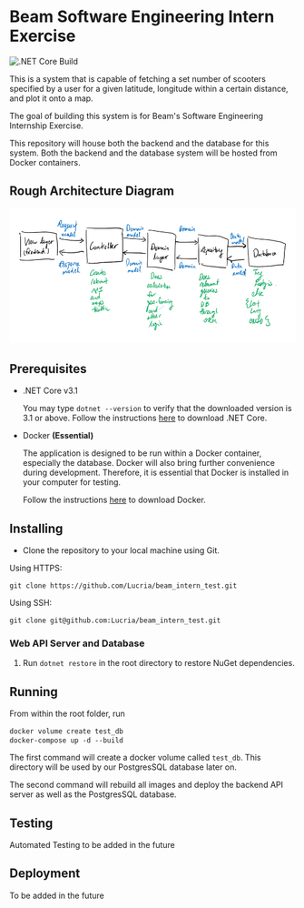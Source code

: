 # Beam Software Engineering Intern Exercise
![.NET Core Build](https://github.com/Lucria/beam_intern_test/workflows/.NET%20Core%20Build/badge.svg)

This is a system that is capable of fetching a set number of 
scooters specified by a user for a given latitude, longitude within 
a certain distance, and plot it onto a map. 

The goal of building this system is for Beam's Software Engineering Internship
Exercise. 

This repository will house both the backend and the database for this system. Both the backend and 
the database system will be hosted from Docker containers. 

## Rough Architecture Diagram
![Architecture Diagram](Rough%20Architecture%20Diagram.png) 

## Prerequisites
* .NET Core v3.1

    You may type `dotnet --version` to verify that the downloaded version is 3.1 or above. 
    Follow the instructions [here](https://dotnet.microsoft.com/download) to download .NET Core.

* Docker **(Essential)**

    The application is designed to be run within a Docker container, especially the database.
Docker will also bring further convenience during development. Therefore, it is essential that
Docker is installed in your computer for testing.

    Follow the instructions [here](https://www.docker.com/products/docker-desktop) to download Docker.

## Installing

* Clone the repository to your local machine using Git.  

Using HTTPS:
```
git clone https://github.com/Lucria/beam_intern_test.git
```

Using SSH:

```
git clone git@github.com:Lucria/beam_intern_test.git
```

### Web API Server and Database
1) Run `dotnet restore` in the root directory to restore NuGet dependencies.

## Running
From within the root folder, run 
```
docker volume create test_db
docker-compose up -d --build
```
The first command will create a docker volume called `test_db`. This directory will
be used by our PostgresSQL database later on.

The second command will rebuild all images 
and deploy the backend API server as well as the PostgresSQL
database.

## Testing

Automated Testing to be added in the future

## Deployment

To be added in the future
